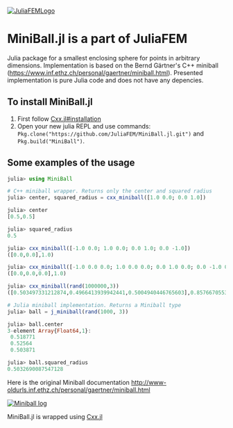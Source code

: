 [![JuliaFEMLogo](https://github.com/JuliaFEM/JuliaFEM.jl/blob/master/docs/logo/JuliaFEMLogo_128x128.png)](http://www.juliafem.org) 

# MiniBall.jl is a part of JuliaFEM


Julia package for a smallest enclosing sphere for points in arbitrary dimensions. Implementation is based on the Bernd Gärtner's C++ miniball (https://www.inf.ethz.ch/personal/gaertner/miniball.html). Presented implementation is pure Julia code and does not have any depencies. 

## To install MiniBall.jl
1. First follow [Cxx.jl#installation](https://github.com/Keno/Cxx.jl#installation)
2. Open your new julia REPL and use commands: `Pkg.clone("https://github.com/JuliaFEM/MiniBall.jl.git")` and `Pkg.build("MiniBall")`. 

## Some examples of the usage 

```julia
julia> using MiniBall

# C++ miniball wrapper. Returns only the center and squared radius
julia> center, squared_radius = cxx_miniball([1.0 0.0; 0.0 1.0])

julia> center
[0.5,0.5]

julia> squared_radius
0.5

julia> cxx_miniball([-1.0 0.0; 1.0 0.0; 0.0 1.0; 0.0 -1.0])
([0.0,0.0],1.0)

julia> cxx_miniball([-1.0 0.0 0.0; 1.0 0.0 0.0; 0.0 1.0 0.0; 0.0 -1.0 0.0])
([0.0,0.0,0.0],1.0)

julia> cxx_miniball(rand(1000000,3))
([0.503497331212874,0.4966413939942441,0.5004940446765603],0.8576670553673171)

# Julia miniball implementation. Returns a Miniball type
julia> ball = j_miniball(rand(1000, 3))

julia> ball.center
3-element Array{Float64,1}:
 0.518771
 0.52564 
 0.503871

julia> ball.squared_radius
0.5032690087547128
```
Here is the original Miniball documentation http://www-oldurls.inf.ethz.ch/personal/gaertner/miniball.html

[![Miniball log](http://www-oldurls.inf.ethz.ch/personal/gaertner/miniball/mb.gif)](http://www-oldurls.inf.ethz.ch/personal/gaertner/miniball.html)

MiniBall.jl is wrapped using [Cxx.jl](https://github.com/Keno/Cxx.jl)
